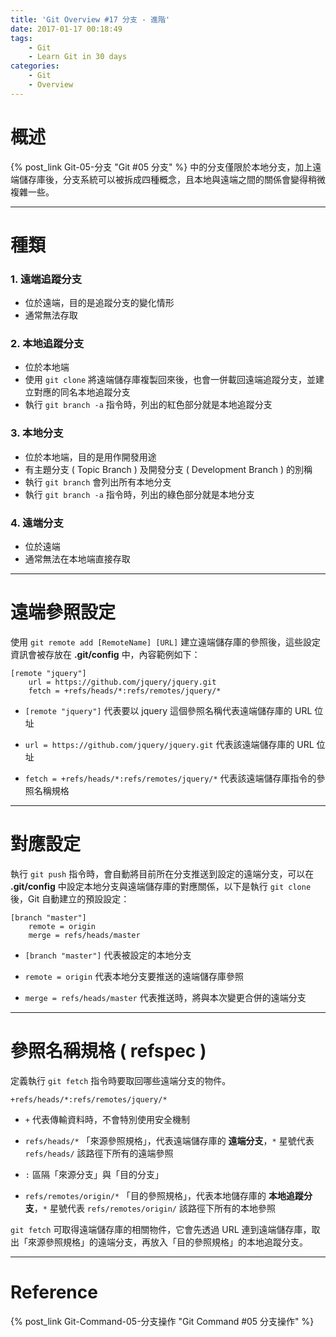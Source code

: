 ```yaml
---
title: 'Git Overview #17 分支 - 進階'
date: 2017-01-17 00:18:49
tags: 
    - Git
    - Learn Git in 30 days
categories: 
    - Git
    - Overview
---
```

# 概述
{% post_link Git-05-分支 "Git #05 分支" %} 中的分支僅限於本地分支，加上遠端儲存庫後，分支系統可以被拆成四種概念，且本地與遠端之間的關係會變得稍微複雜一些。
<!-- more -->

---

# 種類

### 1. 遠端追蹤分支
- 位於遠端，目的是追蹤分支的變化情形
- 通常無法存取

### 2. 本地追蹤分支
- 位於本地端    
- 使用 `git clone` 將遠端儲存庫複製回來後，也會一併載回遠端追蹤分支，並建立對應的同名本地追蹤分支
- 執行 `git branch -a` 指令時，列出的紅色部分就是本地追蹤分支

### 3. 本地分支
- 位於本地端，目的是用作開發用途
- 有主題分支 ( Topic Branch ) 及開發分支 ( Development Branch ) 的別稱
- 執行 `git branch` 會列出所有本地分支
- 執行 `git branch -a` 指令時，列出的綠色部分就是本地分支

### 4. 遠端分支
- 位於遠端
- 通常無法在本地端直接存取

---

# 遠端參照設定
使用 `git remote add [RemoteName] [URL]` 建立遠端儲存庫的參照後，這些設定資訊會被存放在 **.git/config** 中，內容範例如下：


```
[remote "jquery"]
    url = https://github.com/jquery/jquery.git
    fetch = +refs/heads/*:refs/remotes/jquery/*
```


 - `[remote "jquery"]`
代表要以 jquery 這個參照名稱代表遠端儲存庫的 URL 位址


 - `url = https://github.com/jquery/jquery.git`
代表該遠端儲存庫的 URL 位址


 - `fetch = +refs/heads/*:refs/remotes/jquery/*`
代表該遠端儲存庫指令的參照名稱規格

---

# 對應設定
執行 `git push` 指令時，會自動將目前所在分支推送到設定的遠端分支，可以在 **.git/config** 中設定本地分支與遠端儲存庫的對應關係，以下是執行 `git clone` 後，Git 自動建立的預設設定：


```
[branch "master"]
    remote = origin
    merge = refs/heads/master
```


 - `[branch "master"]`
代表被設定的本地分支

 - `remote = origin`
代表本地分支要推送的遠端儲存庫參照

 - `merge = refs/heads/master`
代表推送時，將與本次變更合併的遠端分支

---

# 參照名稱規格 ( refspec )
定義執行 `git fetch` 指令時要取回哪些遠端分支的物件。

```
+refs/heads/*:refs/remotes/jquery/*
```

 - `+`
代表傳輸資料時，不會特別使用安全機制


 - `refs/heads/*`
「來源參照規格」，代表遠端儲存庫的 **遠端分支**，`*` 星號代表 `refs/heads/` 該路徑下所有的遠端參照


 - `:`
區隔「來源分支」與「目的分支」

 - `refs/remotes/origin/*`
「目的參照規格」，代表本地儲存庫的 **本地追蹤分支**，`*` 星號代表 `refs/remotes/origin/` 該路徑下所有的本地參照


`git fetch` 可取得遠端儲存庫的相關物件，它會先透過 URL 連到遠端儲存庫，取出「來源參照規格」的遠端分支，再放入「目的參照規格」的本地追蹤分支。

---

# Reference
{% post_link Git-Command-05-分支操作 "Git Command #05 分支操作" %}